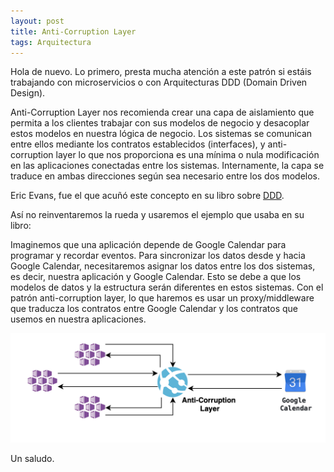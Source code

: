 ```yaml
---
layout: post
title: Anti-Corruption Layer
tags: Arquitectura
---
```


Hola de nuevo. Lo primero, presta mucha atención a este patrón si estáis trabajando con microservicios o con Arquitecturas DDD (Domain Driven Design).

Anti-Corruption Layer nos recomienda crear una capa de aislamiento que permita a los clientes trabajar con sus modelos de negocio y desacoplar estos modelos en nuestra lógica de negocio. Los sistemas se comunican entre ellos mediante los contratos establecidos (interfaces), y anti-corruption layer lo que nos proporciona es una mínima o nula modificación en las aplicaciones conectadas entre los sistemas. Internamente, la capa se traduce en ambas direcciones según sea necesario entre los dos modelos.

Eric Evans, fue el que acuñó este concepto en su libro sobre [DDD](https://dddcommunity.org/book/evans_2003/ "Domain Driven Design").

Así no reinventaremos la rueda y usaremos el ejemplo que usaba en su libro:

Imaginemos que una aplicación depende de Google Calendar para programar y recordar eventos. Para sincronizar los datos desde y hacia Google Calendar, necesitaremos asignar los datos entre los dos sistemas, es decir, nuestra aplicación y Google Calendar. Esto se debe a que los modelos de datos y la estructura serán diferentes en estos sistemas. Con el patrón anti-corruption layer, lo que haremos es usar un proxy/middleware que traducza los contratos entre Google Calendar y los contratos que usemos en nuestra aplicaciones.

![Anti-Corruption Layer](/img/cloudpatterns/anti-corruption-layer.png "Anti-Corruption Layer")

Un saludo.